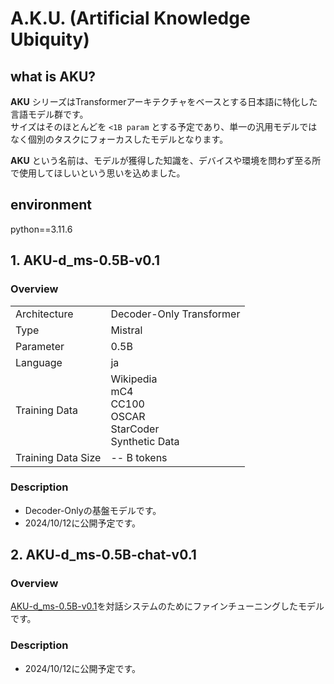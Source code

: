 # A.K.U. (Artificial Knowledge Ubiquity)
## what is AKU?
**AKU** シリーズはTransformerアーキテクチャをベースとする日本語に特化した言語モデル群です。\
サイズはそのほとんどを `<1B param` とする予定であり、単一の汎用モデルではなく個別のタスクにフォーカスしたモデルとなります。

**AKU** という名前は、モデルが獲得した知識を、デバイスや環境を問わず至る所で使用してほしいという思いを込めました。

## environment
python==3.11.6

## 1. AKU-d_ms-0.5B-v0.1
### Overview
|                    |                                                                   |
| ------------------ | ----------------------------------------------------------------- |
| Architecture       | Decoder-Only Transformer                                          |
| Type               | Mistral                                                           |
| Parameter          | 0.5B                                                              |
| Language           | ja                                                                |
| Training Data      | Wikipedia<br>mC4<br>CC100<br>OSCAR<br>StarCoder<br>Synthetic Data |
| Training Data Size | -- B tokens                                                       |

### Description
- Decoder-Onlyの基盤モデルです。
- 2024/10/12に公開予定です。

## 2. AKU-d_ms-0.5B-chat-v0.1
### Overview
[AKU-d_ms-0.5B-v0.1](#1-aku-d_ms-05b-v01)を対話システムのためにファインチューニングしたモデルです。

### Description
- 2024/10/12に公開予定です。
